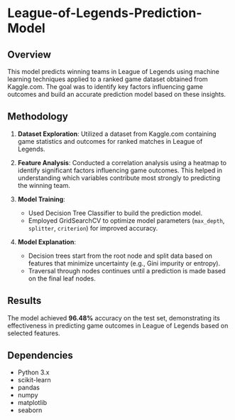 # League-of-Legends-Prediction-Model

## Overview
This model predicts winning teams in League of Legends using machine learning techniques applied to a ranked game dataset obtained from Kaggle.com. The goal was to identify key factors influencing game outcomes and build an accurate prediction model based on these insights.

## Methodology
1. **Dataset Exploration**: Utilized a dataset from Kaggle.com containing game statistics and outcomes for ranked matches in League of Legends.
   
2. **Feature Analysis**: Conducted a correlation analysis using a heatmap to identify significant factors influencing game outcomes. This helped in understanding which variables contribute most strongly to predicting the winning team.

3. **Model Training**:
   - Used Decision Tree Classifier to build the prediction model.
   - Employed GridSearchCV to optimize model parameters (`max_depth`, `splitter`, `criterion`) for improved accuracy.

4. **Model Explanation**:
   - Decision trees start from the root node and split data based on features that minimize uncertainty (e.g., Gini impurity or entropy).
   - Traversal through nodes continues until a prediction is made based on the final leaf nodes.

## Results
The model achieved **96.48%** accuracy on the test set, demonstrating its effectiveness in predicting game outcomes in League of Legends based on selected features.

## Dependencies
- Python 3.x
- scikit-learn
- pandas
- numpy
- matplotlib
- seaborn
